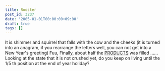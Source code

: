 ```yaml
---
title: Rooster
post_id: 3237
date: '2005-01-01T00:00:00+09:00'
draft: true
tags: []
---
```


It is shimmer and squirrel that falls with the cow and the cheeks (it is turned into an anagram, if you rearrange the letters well, you can not get into a New Year's greeting) Fuu, Finally, about half the [PRODUCTS](https://danmaq.com/category/products) was filled ...... Looking at the state that it is not crushed yet, do you keep on living until the 1/5 th position at the end of year holiday?
